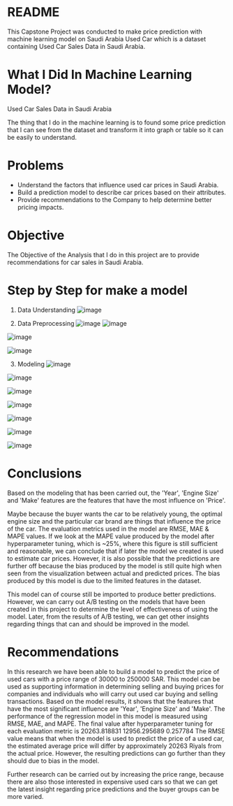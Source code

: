 # README
This Capstone Project was conducted to make price prediction with machine learning model on Saudi Arabia Used Car which is a dataset containing 
Used Car Sales Data in Saudi Arabia.

# What I Did In Machine Learning Model?
Used Car Sales Data in Saudi Arabia 

The thing that I do in the machine learning is to found some price prediction that I can see from the dataset and transform it into graph or table so it can be easily to understand.

# Problems
- Understand the factors that influence used car prices in Saudi Arabia.
- Build a prediction model to describe car prices based on their attributes.
- Provide recommendations to the Company to help determine better pricing impacts.


# Objective 
The Objective of the Analysis that I do in this project are to provide recommendations for car sales in Saudi Arabia. 

# Step by Step for make a model

1. Data Understanding
![image](https://github.com/user-attachments/assets/8bc56c89-51c2-4708-abb7-0f5fa6851520)

2. Data Preprocessing
![image](https://github.com/user-attachments/assets/19e955a2-879e-47bb-90f3-018aaa83c4f9)
![image](https://github.com/user-attachments/assets/72a82ae9-de55-4e55-8fa4-fb5505f3e29c)

![image](https://github.com/user-attachments/assets/a2cc2c27-9cde-4658-a529-0ec307c57e05)

![image](https://github.com/user-attachments/assets/d8887e4d-2238-4313-bbb2-93f80a778c1f)


3. Modeling
![image](https://github.com/user-attachments/assets/632b253b-f4fe-41d1-bb39-2db8ef7dc3c3)




![image](https://github.com/user-attachments/assets/375f6e78-da61-48c3-a45c-843c8273c9cc)




![image](https://github.com/user-attachments/assets/a74ff184-517e-49e8-b7eb-e2022974ce59)

  


![image](https://github.com/user-attachments/assets/156fddbc-86a3-4f39-b00a-4086af0a97f2)


![image](https://github.com/user-attachments/assets/1945668d-8cf3-452b-8772-5d40ad224e56)


![image](https://github.com/user-attachments/assets/e65146f3-561f-490d-9a7a-aafa22f393d0)

![image](https://github.com/user-attachments/assets/e849c7d4-7483-4e15-84d3-75ca05253a8f)




# Conclusions 

Based on the modeling that has been carried out, the 'Year', 'Engine Size' and 'Make' features are the features that have the most influence on 'Price'.

Maybe because the buyer wants the car to be relatively young, the optimal engine size and the particular car brand are things that influence the price of the car.
The evaluation metrics used in the model are RMSE, MAE & MAPE values. If we look at the MAPE value produced by the model after hyperparameter tuning, which is ~25%, where this figure is still sufficient and reasonable, we can conclude that if later the model we created is used to estimate car prices. 
However, it is also possible that the predictions are further off because the bias produced by the model is still quite high when seen from the visualization between actual and predicted prices. The bias produced by this model is due to the limited features in the dataset.

This model can of course still be imported to produce better predictions. However, we can carry out A/B testing on the models that have been created in this project to determine the level of effectiveness of using the model. Later, from the results of A/B testing, we can get other insights regarding things that can and should be improved in the model.

# Recommendations

In this research we have been able to build a model to predict the price of used cars with a price range of 30000 to 250000 SAR. This model can be used as supporting information  in determining selling and buying prices for companies and individuals who will carry out used car buying and selling transactions.
Based on the model results, it shows that the features that have the most significant influence are 'Year', 'Engine Size' and 'Make'. The performance of the regression model in this model is measured using RMSE, MAE, and MAPE. The final value after hyperparameter tuning for each evaluation metric is 20263.818831   12956.295689   0.257784
The RMSE value means that when the model is used to predict the price of a used car, the estimated average price will differ by approximately 20263 Riyals from the actual price. However, the resulting predictions can go further than they should due to bias in the model.

Further research can be carried out by increasing the price range, because there are also those interested in expensive used cars so that we can get the latest insight regarding price predictions and the buyer groups can be more varied.


























